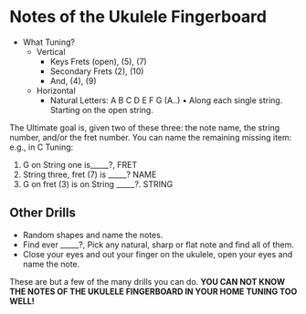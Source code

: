 # Notes of the Ukulele Fingerboard

- What Tuning?
	- Vertical
		- Keys Frets (open), (5), (7)
		- Secondary Frets (2), (10)
		- And, (4), (9)
	- Horizontal
		- Natural Letters: A B C D E F G (A..) &bull; Along each single string. Starting on the open string.

The Ultimate goal is, given two of these three: the note name, the string number, and/or the fret number. You can name the remaining missing item: e.g., in C Tuning:
1. G on String one is\_\_\_\_\_?, FRET
2. String three, fret (7) is \_\_\_\_\_? NAME
3. G on fret (3) is on String \_\_\_\_\_?. STRING

## Other Drills

- Random shapes and name the notes.
- Find ever \_\_\_\_\_?, Pick any natural, sharp or flat note and find all of them.
- Close your eyes and out your finger on the ukulele, open your eyes and name the note.

These are but a few of the many drills you can do. **YOU CAN NOT KNOW THE NOTES OF THE UKULELE FINGERBOARD IN YOUR HOME TUNING TOO WELL!**

